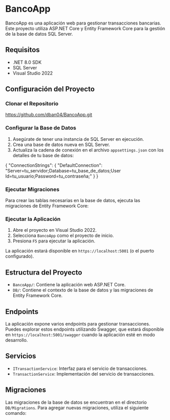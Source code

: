 # BancoApp

BancoApp es una aplicación web para gestionar transacciones bancarias. Este proyecto utiliza ASP.NET Core y Entity Framework Core para la gestión de la base de datos SQL Server.

## Requisitos

- .NET 8.0 SDK
- SQL Server
- Visual Studio 2022

## Configuración del Proyecto

### Clonar el Repositorio

https://github.com/dban04/BancoApp.git

### Configurar la Base de Datos

1. Asegúrate de tener una instancia de SQL Server en ejecución.
2. Crea una base de datos nueva en SQL Server.
3. Actualiza la cadena de conexión en el archivo `appsettings.json` con los detalles de tu base de datos:

{ "ConnectionStrings": { "DefaultConnection": "Server=tu_servidor;Database=tu_base_de_datos;User Id=tu_usuario;Password=tu_contraseña;" } }


### Ejecutar Migraciones

Para crear las tablas necesarias en la base de datos, ejecuta las migraciones de Entity Framework Core:


### Ejecutar la Aplicación

1. Abre el proyecto en Visual Studio 2022.
2. Selecciona `BancoApp` como el proyecto de inicio.
3. Presiona `F5` para ejecutar la aplicación.

La aplicación estará disponible en `https://localhost:5001` (o el puerto configurado).

## Estructura del Proyecto

- `BancoApp/`: Contiene la aplicación web ASP.NET Core.
- `DB/`: Contiene el contexto de la base de datos y las migraciones de Entity Framework Core.

## Endpoints

La aplicación expone varios endpoints para gestionar transacciones. Puedes explorar estos endpoints utilizando Swagger, que estará disponible en `https://localhost:5001/swagger` cuando la aplicación esté en modo desarrollo.

## Servicios

- `ITransactionService`: Interfaz para el servicio de transacciones.
- `TransactionService`: Implementación del servicio de transacciones.

## Migraciones

Las migraciones de la base de datos se encuentran en el directorio `DB/Migrations`. Para agregar nuevas migraciones, utiliza el siguiente comando:
